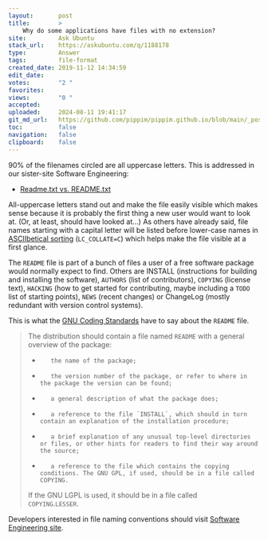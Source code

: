 ```yaml
---
layout:       post
title:        >
    Why do some applications have files with no extension?
site:         Ask Ubuntu
stack_url:    https://askubuntu.com/q/1188178
type:         Answer
tags:         file-format
created_date: 2019-11-12 14:34:59
edit_date:    
votes:        "2 "
favorites:    
views:        "0 "
accepted:     
uploaded:     2024-08-11 19:41:17
git_md_url:   https://github.com/pippim/pippim.github.io/blob/main/_posts/2019/2019-11-12-Why-do-some-applications-have-files-with-no-extension_.md
toc:          false
navigation:   false
clipboard:    false
---
```


90% of the filenames circled are all uppercase letters. This is addressed in our sister-site Software Engineering:

- [Readme.txt vs. README.txt][1]

All-uppercase letters stand out and make the file easily visible which makes sense because it is probably the first thing a new user would want to look at. (Or, at least, should have looked at…) As others have already said, file names starting with a capital letter will be listed before lower-case names in [ASCIIbetical sorting][2] (`LC_COLLATE=C`) which helps make the file visible at a first glance.

The `README` file is part of a bunch of files a user of a free software package would normally expect to find. Others are INSTALL (instructions for building and installing the software), `AUTHORS` (list of contributors), `COPYING` (license text), `HACKING` (how to get started for contributing, maybe including a `TODO` list of starting points), `NEWS` (recent changes) or ChangeLog (mostly redundant with version control systems).

This is what the [GNU Coding Standards][3] have to say about the `README` file.

>The distribution should contain a file named `README` with a general overview of the package:  
>   
> -        the name of the package;  
> -        the version number of the package, or refer to where in the package the version can be found;  
> -        a general description of what the package does;  
> -        a reference to the file `INSTALL`, which should in turn contain an explanation of the installation procedure;  
> -        a brief explanation of any unusual top-level directories or files, or other hints for readers to find their way around the source;  
> -        a reference to the file which contains the copying conditions. The GNU GPL, if used, should be in a file called COPYING.  
> If the GNU LGPL is used, it should be in a file called  
> `COPYING`.`LESSER`.  

Developers interested in file naming conventions should visit [Software Engineering site][4].


  [1]: https://softwareengineering.stackexchange.com/questions/301691/readme-txt-vs-readme-txt
  [2]: http://www.catb.org/~esr/jargon/html/A/ASCIIbetical-order.html
  [3]: https://www.gnu.org/prep/standards/html_node/Releases.html#Releases
  [4]: https://softwareengineering.stackexchange.com
